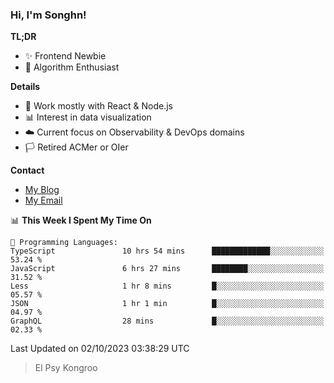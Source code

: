 ### Hi, I'm Songhn!

**TL;DR**

- ✨ Frontend Newbie
- 🎈 Algorithm Enthusiast

**Details**

- 🎯 Work mostly with React & Node.js
- 📊 Interest in data visualization
- ☁️ Current focus on Observability & DevOps domains
- 🏳️ Retired ACMer or OIer

**Contact**
- [My Blog](https://blog.songhn.com)
- [My Email](mailto:songhn233@gmail.com)

<!--START_SECTION:waka-->
📊 **This Week I Spent My Time On** 

```text
💬 Programming Languages: 
TypeScript               10 hrs 54 mins      █████████████░░░░░░░░░░░░   53.24 % 
JavaScript               6 hrs 27 mins       ████████░░░░░░░░░░░░░░░░░   31.52 % 
Less                     1 hr 8 mins         █░░░░░░░░░░░░░░░░░░░░░░░░   05.57 % 
JSON                     1 hr 1 min          █░░░░░░░░░░░░░░░░░░░░░░░░   04.97 % 
GraphQL                  28 mins             █░░░░░░░░░░░░░░░░░░░░░░░░   02.33 % 
```


 Last Updated on 02/10/2023 03:38:29 UTC
<!--END_SECTION:waka-->

> El Psy Kongroo
